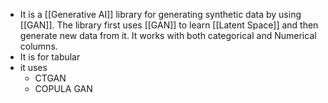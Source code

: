 - It is a [[Generative AI]] library for generating synthetic data by using [[GAN]]. The library first uses [[GAN]] to learn [[Latent Space]] and then generate new data from it. It works with both categorical and Numerical columns.
- It is for tabular
- it uses
	- CTGAN
	- COPULA GAN